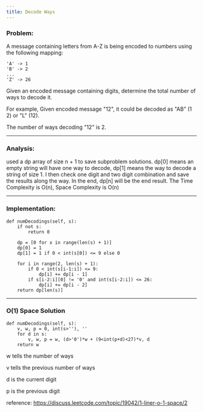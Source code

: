 ```yaml
---
title: Decode Ways
---
```


### Problem:
A message containing letters from A-Z is being encoded to numbers using the following mapping:

```
'A' -> 1
'B' -> 2
...
'Z' -> 26
```

Given an encoded message containing digits, determine the total number of ways to decode it.

For example,
Given encoded message "12", it could be decoded as "AB" (1 2) or "L" (12).

The number of ways decoding "12" is 2.

*** 

### Analysis:
used a dp array of size n + 1 to save subproblem solutions. dp[0] means an empty string will have one way to decode, dp[1] means the way to decode a string of size 1. I then check one digit and two digit combination and save the results along the way. In the end, dp[n] will be the end result. The Time Complexity is O(n), Space Complexity is O(n)

***


### Implementation:
```
def numDecodings(self, s):
    if not s:
        return 0

    dp = [0 for x in range(len(s) + 1)]
    dp[0] = 1
    dp[1] = 1 if 0 < int(s[0]) <= 9 else 0

    for i in range(2, len(s) + 1):
        if 0 < int(s[i-1:i]) <= 9:
            dp[i] += dp[i - 1]
        if s[i-2:i][0] != '0' and int(s[i-2:i]) <= 26:
            dp[i] += dp[i - 2]
    return dp[len(s)]
```

***

### O(1) Space Solution

```
def numDecodings(self, s):
    v, w, p = 0, int(s>''), ''
    for d in s:
        v, w, p = w, (d>'0')*w + (9<int(p+d)<27)*v, d
    return w
```

w tells the number of ways

v tells the previous number of ways

d is the current digit

p is the previous digit

reference: https://discuss.leetcode.com/topic/19042/1-liner-o-1-space/2
